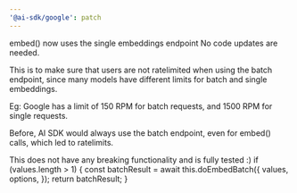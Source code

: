 ```yaml
---
'@ai-sdk/google': patch
---
```


embed() now uses the single embeddings endpoint
No code updates are needed.

This is to make sure that users are not ratelimited when using the batch endpoint, since many models have different limits for batch and single embeddings.

Eg: Google has a limit of 150 RPM for batch requests, and 1500 RPM for single requests.

Before, AI SDK would always use the batch endpoint, even for embed() calls, which led to ratelimits.

This does not have any breaking functionality and is fully tested :)
if (values.length > 1) {
const batchResult = await this.doEmbedBatch({
values,
options,
});
return batchResult;
}

